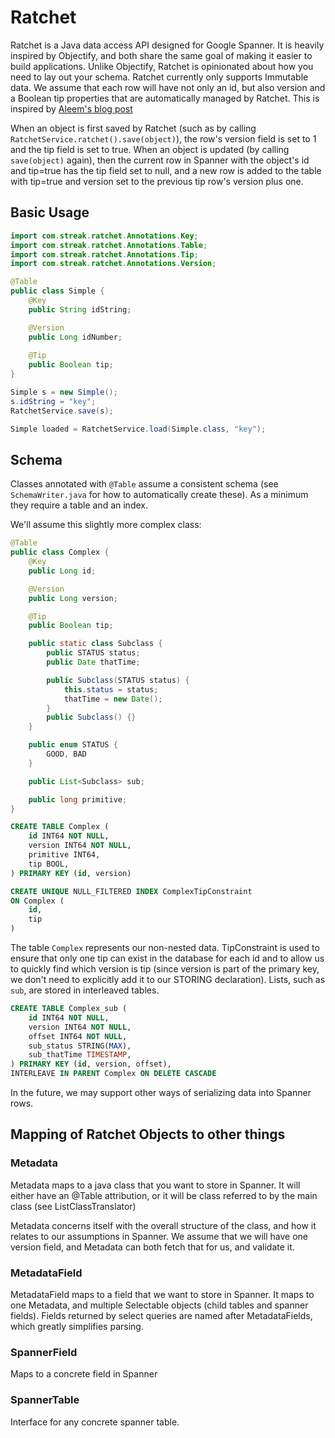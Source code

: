 # Ratchet

Ratchet is a Java data access API designed for Google Spanner.  It is heavily inspired by Objectify, and both share the
same goal of making it easier to build applications.  Unlike Objectify, Ratchet is opinionated about how you need to lay
out your schema. Ratchet currently only supports Immutable data.  We assume that each row will have not only an id, but
also version and a Boolean tip properties that are automatically managed by Ratchet.  This is inspired by
[Aleem's blog post](https://cloudplatform.googleblog.com/2016/08/building-immutable-entities-into-Google-Cloud-Datastore.html)

When an object is first saved by Ratchet (such as by calling `RatchetService.ratchet().save(object)`), the row's
version field is set to 1 and the tip field is set to true.  When an object is updated (by calling `save(object)`
again), then the current row in Spanner with the object's id and tip=true has the tip field set to null, and a new row
is added to the table with tip=true and version set to the previous tip row's version plus one.

## Basic Usage

```java
import com.streak.ratchet.Annotations.Key;
import com.streak.ratchet.Annotations.Table;
import com.streak.ratchet.Annotations.Tip;
import com.streak.ratchet.Annotations.Version;

@Table
public class Simple {
    @Key
    public String idString;

    @Version
    public Long idNumber;
    
    @Tip
    public Boolean tip;
}
```

```java
Simple s = new Simple();
s.idString = "key";
RatchetService.save(s);

Simple loaded = RatchetService.load(Simple.class, "key");

```


## Schema

Classes annotated with `@Table` assume a consistent schema (see `SchemaWriter.java` for how to automatically create
these).  As a minimum they require a table and an index.

We'll assume this slightly more complex class:

```java
@Table
public class Complex {
    @Key
    public Long id;

    @Version
    public Long version;

    @Tip
    public Boolean tip;

    public static class Subclass {
        public STATUS status;
        public Date thatTime;

        public Subclass(STATUS status) {
            this.status = status;
            thatTime = new Date();
        }
        public Subclass() {}
    }

    public enum STATUS {
        GOOD, BAD
    }

    public List<Subclass> sub;

    public long primitive;
}
```

```sql
CREATE TABLE Complex (
    id INT64 NOT NULL,
    version INT64 NOT NULL,
    primitive INT64,
    tip BOOL,
) PRIMARY KEY (id, version)

CREATE UNIQUE NULL_FILTERED INDEX ComplexTipConstraint
ON Complex (
    id,
    tip
)
```

The table `Complex` represents our non-nested data.  TipConstraint is used to ensure that only one tip can exist
in the database for each id and to allow us to quickly find which version is tip (since version is part of the primary
key, we don't need to explicitly add it to our STORING declaration).
Lists, such as `sub`, are stored in interleaved tables.

```sql
CREATE TABLE Complex_sub (
    id INT64 NOT NULL,
    version INT64 NOT NULL,
    offset INT64 NOT NULL,
    sub_status STRING(MAX),
    sub_thatTime TIMESTAMP,
) PRIMARY KEY (id, version, offset),
INTERLEAVE IN PARENT Complex ON DELETE CASCADE
```

In the future, we may support other ways of serializing data into Spanner rows.

## Mapping of Ratchet Objects to other things

### Metadata

Metadata maps to a java class that you want to store in Spanner.  It will either have an @Table attribution, or it will
be class referred to by the main class (see ListClassTranslator)

Metadata concerns itself with the overall structure of the class, and how it relates to our assumptions in Spanner.
We assume that we will have one version field, and Metadata can both fetch that for us, and validate it.

### MetadataField

MetadataField maps to a field that we want to store in Spanner.  It maps to one Metadata, and multiple Selectable
objects (child tables and spanner fields).  Fields returned by select queries are named after MetadataFields, which
greatly simplifies parsing.

### SpannerField

Maps to a concrete field in Spanner

### SpannerTable

Interface for any concrete spanner table.
